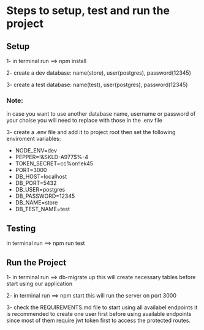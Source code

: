 # Steps to setup, test and run the project

## Setup

1- in terminal run ==> npm install

2- create a dev database: name(store), user(postgres), password(12345)

3- create a test database: name(test), user(postgres), password(12345)

### Note:

in case you want to use another database name, username or password of your choise you will need to replace with those in the .env file

3- create a .env file and add it to project root then set the following enviroment variables:

- NODE_ENV=dev
- PEPPER=!&SKLD-A977$%-4
- TOKEN_SECRET=cc%orr!ek45
- PORT=3000
- DB_HOST=localhost
- DB_PORT=5432
- DB_USER=postgres
- DB_PASSWORD=12345
- DB_NAME=store
- DB_TEST_NAME=test

## Testing

in terminal run ==> npm run test

## Run the Project

1- in terminal run ==> db-migrate up
this will create necessary tables before start using our application

2- in terminal run ==> npm start
this will run the server on port 3000

3- check the REQUIREMENTS.md file to start using all availabel endpoints
it is recommended to create one user first before using available endpoints since most of them require jwt token first to access the protected routes.
